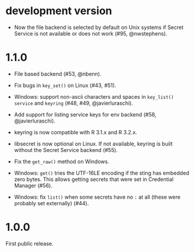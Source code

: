 
# development version

* Now the file backend is selected by default on Unix systems if
  Secret Service is not available or does not work (#95, @nwstephens).

# 1.1.0

* File based backend (#53, @nbenn).

* Fix bugs in `key_set()` on Linux (#43, #51).

* Windows: support non-ascii characters and spaces in `key_list()`
  `service` and `keyring` (#48, #49, @javierluraschi).

* Add support for listing service keys for env backend
  (#58, @javierluraschi).

* keyring is now compatible with R 3.1.x and R 3.2.x.

* libsecret is now optional on Linux. If not available, keyring is built
  without the Secret Service backend (#55).

* Fix the `get_raw()` method on Windows.

* Windows: `get()` tries the UTF-16LE encoding if the sting has embedded
  zero bytes. This allows getting secrets that were
  set in Credential Manager (#56).

* Windows: fix `list()` when some secrets have no `:` at all
  (these were probably set externally) (#44).

# 1.0.0

First public release.
